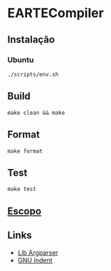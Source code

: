 # EARTECompiler

## Instalação

### Ubuntu

```shell
./scripts/env.sh
```

## Build

```shell
make clean && make
```

## Format

```shell
make format
```

## Test

```shell
make test
```

## [Escopo](docs/escopo.md)

## Links

- [Lib Argparser](https://www.gnu.org/software/libc/manual/html_node/Argp-Example-3.html)
- [GNU Indent](https://www.gnu.org/software/indent/manual/indent.html)
